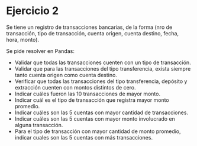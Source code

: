 # Ejercicio 2

Se tiene un registro de transacciones bancarias, de la forma (nro de transacción, tipo de transacción, cuenta origen, cuenta destino, fecha, hora, monto). 

Se pide resolver en Pandas:
* Validar que todas las transacciones cuenten con un tipo de transacción.
* Validar que para las transacciones del tipo transferencia, exista siempre tanto cuenta origen como cuenta destino.
* Verificar que todas las transacciones del tipo transferencia, depósito y extracción cuenten con montos distintos de cero.
* Indicar cuáles fueron las 10 transacciones de mayor monto.
* Indicar cuál es el tipo de transacción que registra mayor monto promedio.
* Indicar cuáles son las 5 cuentas con mayor cantidad de transacciones.
* Indicar cuáles son las 5 cuentas con mayor monto involucrado en alguna transacción.
* Para el tipo de transacción con mayor cantidad de monto promedio, indicar cuales son las 5 cuentas con más transacciones.
